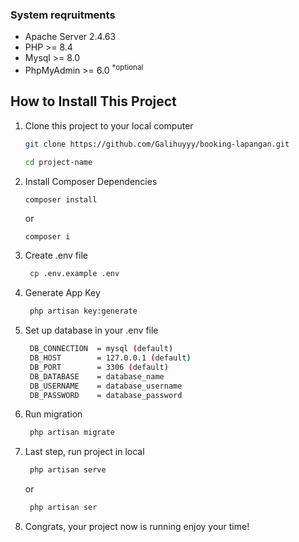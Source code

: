 ### System reqruitments
- Apache Server 2.4.63
- PHP >= 8.4
- Mysql >= 8.0
- PhpMyAdmin >= 6.0 <sup>\*optional</sup>

## How to Install This Project

1. Clone this project to your local computer
   
   ```bash
   git clone https://github.com/Galihuyyy/booking-lapangan.git
   ```
   ```bash
   cd project-name
   ```

2. Install Composer Dependencies
   ```bash
   composer install
   ```
   or
   ```vim
   composer i
   ```

3. Create .env file
   ```bash
    cp .env.example .env
   ```

4. Generate App Key
   ```bash
    php artisan key:generate
   ```

5. Set up database in your .env file
   ```bash
    DB_CONNECTION  = mysql (default)
    DB_HOST        = 127.0.0.1 (default)
    DB_PORT        = 3306 (default)
    DB_DATABASE    = database_name
    DB_USERNAME    = database_username
    DB_PASSWORD    = database_password
   ```

6. Run migration
   ```bash
    php artisan migrate
   ```

7. Last step, run project in local
   ```bash
    php artisan serve
    ```
   or
   ```bash
    php artisan ser
    ```

8. Congrats, your project now is running enjoy your time!
   
